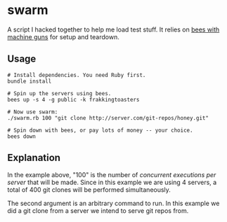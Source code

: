 # swarm

A script I hacked together to help me load test stuff. It relies on
[bees with machine guns](https://github.com/newsapps/beeswithmachineguns)
for setup and teardown.

## Usage

    # Install dependencies. You need Ruby first.
    bundle install

    # Spin up the servers using bees.
    bees up -s 4 -g public -k frakkingtoasters

    # Now use swarm:
    ./swarm.rb 100 "git clone http://server.com/git-repos/honey.git"

    # Spin down with bees, or pay lots of money -- your choice.
    bees down

## Explanation

In the example above, "100" is the number of _concurrent executions per server_
that will be made. Since in this example we are using 4 servers, a total
of 400 git clones will be performed simultaneously.

The second argument is an arbitrary command to run. In this example we did
a git clone from a server we intend to serve git repos from.
